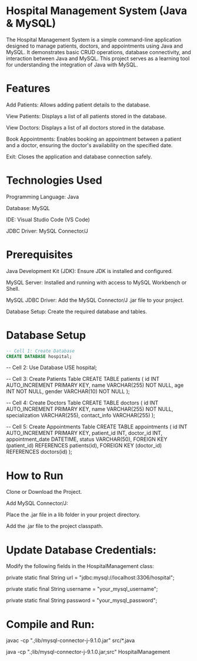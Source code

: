 # Hospital Management System (Java & MySQL)
The Hospital Management System is a simple command-line application designed to manage patients, doctors, and appointments using Java and MySQL. It demonstrates basic CRUD operations, database connectivity, and interaction between Java and MySQL. This project serves as a learning tool for understanding the integration of Java with MySQL.

# **Features**

Add Patients: Allows adding patient details to the database.

View Patients: Displays a list of all patients stored in the database.

View Doctors: Displays a list of all doctors stored in the database.

Book Appointments: Enables booking an appointment between a patient and a doctor, ensuring the doctor's availability on the specified date.

Exit: Closes the application and database connection safely.


# **Technologies Used**

Programming Language: Java

Database: MySQL

IDE: Visual Studio Code (VS Code)

JDBC Driver: MySQL Connector/J


# **Prerequisites**

Java Development Kit (JDK): Ensure JDK is installed and configured.

MySQL Server: Installed and running with access to MySQL Workbench or Shell.

MySQL JDBC Driver: Add the MySQL Connector/J .jar file to your project.

Database Setup: Create the required database and tables.


# **Database Setup**

```sql
-- Cell 1: Create Database
CREATE DATABASE hospital;
```

-- Cell 2: Use Database
USE hospital;

-- Cell 3: Create Patients Table
CREATE TABLE patients (
    id INT AUTO_INCREMENT PRIMARY KEY,
    name VARCHAR(255) NOT NULL,
    age INT NOT NULL,
    gender VARCHAR(10) NOT NULL
);

-- Cell 4: Create Doctors Table
CREATE TABLE doctors (
    id INT AUTO_INCREMENT PRIMARY KEY,
    name VARCHAR(255) NOT NULL,
    specialization VARCHAR(255),
    contact_info VARCHAR(255)
);

-- Cell 5: Create Appointments Table
CREATE TABLE appointments (
    id INT AUTO_INCREMENT PRIMARY KEY,
    patient_id INT,
    doctor_id INT,
    appointment_date DATETIME,
    status VARCHAR(50),
    FOREIGN KEY (patient_id) REFERENCES patients(id),
    FOREIGN KEY (doctor_id) REFERENCES doctors(id)
);


# **How to Run**

Clone or Download the Project.

Add MySQL Connector/J:

Place the .jar file in a lib folder in your project directory.

Add the .jar file to the project classpath.


# **Update Database Credentials:**

Modify the following fields in the HospitalManagement class:

private static final String url = "jdbc:mysql://localhost:3306/hospital";

private static final String username = "your_mysql_username";

private static final String password = "your_mysql_password";


# **Compile and Run:**

javac -cp ".;lib/mysql-connector-j-9.1.0.jar" src/*.java

java -cp ".;lib/mysql-connector-j-9.1.0.jar;src" HospitalManagement


